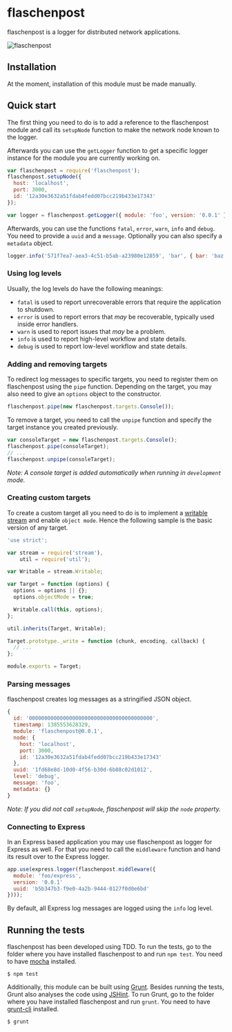 # flaschenpost

flaschenpost is a logger for distributed network applications.

![flaschenpost](https://github.com/thenativeweb/flaschenpost/raw/master/images/logo.jpg "flaschenpost")

## Installation

At the moment, installation of this module must be made manually.

## Quick start

The first thing you need to do is to add a reference to the flaschenpost module and call its `setupNode` function to make the network node known to the logger.

Afterwards you can use the `getLogger` function to get a specific logger instance for the module you are currently working on.

```javascript
var flaschenpost = require('flaschenpost');
flaschenpost.setupNode({
  host: 'localhost',
  port: 3000,
  id: '12a30e3632a51fdab4fedd07bcc219b433e17343'
});

var logger = flaschenpost.getLogger({ module: 'foo', version: '0.0.1' });
```

Afterwards, you can use the functions `fatal`, `error`, `warn`, `info` and `debug`. You need to provide a `uuid` and a `message`. Optionally you can also specify a `metadata` object.

```javascript
logger.info('571f7ea7-aea3-4c51-b5ab-a23980e12859', 'bar', { bar: 'baz' });
```

### Using log levels

Usually, the log levels do have the following meanings:

- `fatal` is used to report unrecoverable errors that require the application to shutdown.
- `error` is used to report errors that *may* be recoverable, typically used inside error handlers.
- `warn` is used to report issues that *may* be a problem.
- `info` is used to report high-level workflow and state details.
- `debug` is used to report low-level workflow and state details.

### Adding and removing targets

To redirect log messages to specific targets, you need to register them on flaschenpost using the `pipe` function. Depending on the target, you may also need to give an `options` object to the constructor.

```javascript
flaschenpost.pipe(new flaschenpost.targets.Console());
```

To remove a target, you need to call the `unpipe` function and specify the target instance you created previously.

```javascript
var consoleTarget = new flaschenpost.targets.Console();
flaschenpost.pipe(consoleTarget);
// ...
flaschenpost.unpipe(consoleTarget);
```

*Note: A console target is added automatically when running in `development` mode.*

### Creating custom targets

To create a custom target all you need to do is to implement a [writable stream](http://nodejs.org/api/stream.html#stream_class_stream_writable_1) and enable `object mode`. Hence the following sample is the basic version of any target.

```javascript
'use strict';

var stream = require('stream'),
    util = require('util');

var Writable = stream.Writable;

var Target = function (options) {
  options = options || {};
  options.objectMode = true;

  Writable.call(this, options);
};

util.inherits(Target, Writable);

Target.prototype._write = function (chunk, encoding, callback) {
  // ...
};

module.exports = Target;
```

### Parsing messages

flaschenpost creates log messages as a stringified JSON object.

```javascript
{
  id: '0000000000000000000000000000000000000000',
  timestamp: 1385553628329,
  module: 'flaschenpost@0.0.1',
  node: {
    host: 'localhost',
    port: 3000,
    id: '12a30e3632a51fdab4fedd07bcc219b433e17343'
  },
  uuid: '1fd68e8d-10d0-4f56-b30d-6b88c02d1012',
  level: 'debug',
  message: 'foo',
  metadata: {}
}
```

*Note: If you did not call `setupNode`, flaschenpost will skip the `node` property.*

### Connecting to Express

In an Express based application you may use flaschenpost as logger for Express as well. For that you need to call the `middleware` function and hand its result over to the Express logger.

```javascript
app.use(express.logger(flaschenpost.middleware({
  module: 'foo/express',
  version: '0.0.1'
  uuid: 'b5b347b3-f9e0-4a2b-9444-0127f0d0e6bd'
})));
```

By default, all Express log messages are logged using the `info` log level.

## Running the tests

flaschenpost has been developed using TDD. To run the tests, go to the folder where you have installed flaschenpost to and run `npm test`. You need to have [mocha](https://github.com/visionmedia/mocha) installed.

    $ npm test

Additionally, this module can be built using [Grunt](http://gruntjs.com/). Besides running the tests, Grunt also analyses the code using [JSHint](http://www.jshint.com/). To run Grunt, go to the folder where you have installed flaschenpost and run `grunt`. You need to have [grunt-cli](https://github.com/gruntjs/grunt-cli) installed.

    $ grunt
